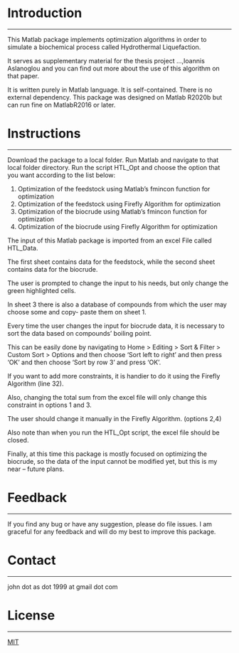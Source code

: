 # Introduction
-------
This Matlab package implements optimization algorithms in order to simulate a biochemical process called Hydrothermal Liquefaction. 

It serves as supplementary material for the thesis project …,Ioannis Aslanoglou and you can find out more about the use of this algorithm on that paper.

It is written purely in Matlab language. It is self-contained. There is no external dependency.
This package was designed on Matlab R2020b but can run fine on MatlabR2016 or later.
# Instructions
-------
Download the package to a local folder.
Run Matlab and navigate to that local folder directory.
Run the script HTL_Opt and choose the option that you want according to the list below:
1.  Optimization of the feedstock using Matlab’s fmincon function for optimization
2. Optimization of the feedstock using Firefly Algorithm  for optimization
3. Optimization of the biocrude using Matlab’s fmincon function for optimization
4.  Optimization of the biocrude using Firefly Algorithm  for optimization

The input of this Matlab package is imported from an excel File called HTL_Data.

The first sheet contains data for the feedstock, while the second sheet contains data for the biocrude.

The user is prompted to change the input to his needs, but only change the green highlighted cells.

In sheet 3 there is also a database of compounds from which the user may choose some and copy- paste them on sheet 1.

Every time the user changes the input for biocrude data, it is necessary to sort the data based on compounds’ boiling point. 

This can be easily done by navigating to Home > Editing > Sort & Filter > Custom Sort > Options and then choose ‘Sort left to right’ and then press ‘OK’ and then choose ‘Sort by row 3’ and press ‘OK’. 

If you want to add more constraints, it is handier to do it using the Firefly Algorithm (line 32). 

Also, changing the total sum from the excel file will only change this constraint in options 1 and 3. 

The user should change it manually in the Firefly Algorithm. (options 2,4)

Also note than when you run the HTL_Opt script, the excel file should be closed.

Finally, at this time this package is mostly focused on optimizing the biocrude, so the data of the input  cannot be modified yet, but this is my near – future plans.
# Feedback
-------
If you find any bug or have any suggestion, please do file issues. I am graceful for any feedback and will do my best to improve this package.

# Contact
-------
john dot as dot 1999 at gmail dot com

# License
-------
[MIT](https://choosealicense.com/licenses/mit/)
